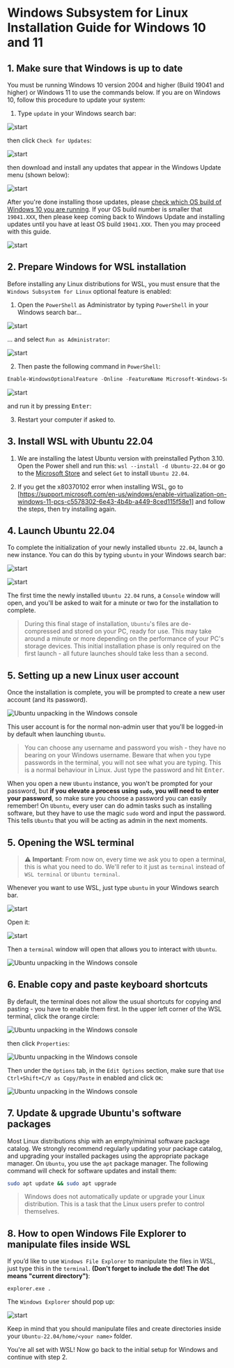 # Windows Subsystem for Linux Installation Guide for Windows 10 and 11

## 1. Make sure that Windows is up to date

You must be running Windows 10 version 2004 and higher (Build 19041 and higher) or Windows 11 to use the commands below. If you are on Windows 10, follow this procedure to update your system:

1. Type `update` in your Windows search bar:

![start](../media/start.png)

then click `Check for Updates`:

![start](../media/open_update.png)

then download and install any updates that appear in the Windows Update menu (shown below):

![start](../media/windows_update.png)

After you're done installing those updates, please [check which OS build of Windows 10 you are running](https://support.microsoft.com/en-us/help/13443/windows-which-version-am-i-running). If your OS build number is smaller that `19041.XXX`, then please keep coming back to Windows Update and installing updates until you have at least OS build `19041.XXX`. Then you may proceed with this guide.

![start](../media/os_build.png)

## 2. Prepare Windows for WSL installation

Before installing any Linux distributions for WSL, you must ensure that the `Windows Subsystem for Linux` optional feature is enabled:

1. Open the `PowerShell` as Administrator by typing `PowerShell` in your Windows search bar...

![start](../media/start.png)

... and select `Run as Administrator`:

![start](../media/open_powershell.png)

2. Then paste the following command in `PowerShell`:

```powershell
Enable-WindowsOptionalFeature -Online -FeatureName Microsoft-Windows-Subsystem-Linux
```

![start](../media/paste_powershell.png)

and run it by pressing <kbd>Enter</kbd>:

3. Restart your computer if asked to.

## 3. Install WSL with Ubuntu 22.04

1. We are installing the latest Ubuntu version with preinstalled Python 3.10. Open the Power shell and run this: `wsl --install -d Ubuntu-22.04` or go to the [Microsoft Store](https://apps.microsoft.com/store/detail/ubuntu-22042-lts/9PN20MSR04DW) and select `Get` to install `Ubuntu 22.04`.

1. If you get the x80370102 error when installing WSL, go to [https://support.microsoft.com/en-us/windows/enable-virtualization-on-windows-11-pcs-c5578302-6e43-4b4b-a449-8ced115f58e1] and follow the steps, then try installing again.

## 4. Launch Ubuntu 22.04
To complete the initialization of your newly installed `Ubuntu 22.04`, launch a new instance. You can do this by typing `ubuntu` in your Windows search bar:

![start](../media/start.png)

![start](../media/open_ubuntu.png)

The first time the newly installed `Ubuntu 22.04` runs, a `Console` window will open, and you'll be asked to wait for a minute or two for the installation to complete.

> During this final stage of installation, `Ubuntu`'s files are de-compressed and stored on your PC, ready for use. This may take around a minute or more depending on the performance of your PC's storage devices. This initial installation phase is only required on the first launch - all future launches should take less than a second.

## 5. Setting up a new Linux user account

Once the installation is complete, you will be prompted to create a new user account (and its password).

![Ubuntu unpacking in the Windows console](../media/UbuntuInstall.png)

This user account is for the normal non-admin user that you'll be logged-in by default when launching `Ubuntu`.

> You can choose any username and password you wish - they have no bearing on your Windows username. Beware that when you type passwords in the terminal, you will not see what you are typing. This is a normal behaviour in Linux. Just type the password and hit <kbd>Enter</kbd>.

When you open a new `Ubuntu` instance, you won't be prompted for your password, but **if you elevate a process using `sudo`, you will need to enter your password**, so make sure you choose a password you can easily remember! On `Ubuntu`, every user can do admin tasks such as installing software, but they have to use the magic `sudo` word and input the password. This tells `Ubuntu` that you will be acting as admin in the next moments. 

## 5. Opening the WSL terminal

>⚠️ **Important**: From now on, every time we ask you to open a terminal, this is what you need to do. We'll refer to it just as `terminal` instead of `WSL terminal` or `Ubuntu terminal`.

Whenever you want to use WSL, just type `ubuntu` in your Windows search bar.

![start](../media/start.png)

Open it:

![start](../media/open_ubuntu.png)

Then a `terminal` window will open that allows you to interact with `Ubuntu`.

![Ubuntu unpacking in the Windows console](../media/orange_circle.png)

## 6. Enable copy and paste keyboard shortcuts

By default, the terminal does not allow the usual shortcuts for copying and pasting - you have to enable them first. In the upper left corner of the WSL terminal, click the orange circle:

![Ubuntu unpacking in the Windows console](../media/orange_circle.png)

then click `Properties`:

![Ubuntu unpacking in the Windows console](../media/orange_circle_properties.png)

Then under the `Options` tab, in the `Edit Options` section, make sure that `Use Ctrl+Shift+C/V as Copy/Paste` in enabled and click `OK`:

![Ubuntu unpacking in the Windows console](../media/copy_paste_properties.png)

## 7. Update & upgrade Ubuntu's software packages

Most Linux distributions ship with an empty/minimal software package catalog. We strongly recommend regularly updating your package catalog, and upgrading your installed packages using the appropriate package manager. On `Ubuntu`, you use the `apt` package manager. The following command will check for software updates and install them:

```bash
sudo apt update && sudo apt upgrade
```

> Windows does not automatically update or upgrade your Linux distribution. This is a task that the Linux users prefer to control themselves.

## 8. How to open Windows File Explorer to manipulate files inside WSL

If you’d like to use `Windows File Explorer` to manipulate the files in WSL, just type this in the `terminal`. **(Don't forget to include the dot! The dot means "current directory")**:

```console
explorer.exe .
```

The `Windows Explorer` should pop up:

![start](../media/windows_explorer.png)

Keep in mind that you should manipulate files and create directories inside your `Ubuntu-22.04/home/<your name>` folder.

You're all set with WSL! Now go back to the initial setup for Windows and continue with step 2.
